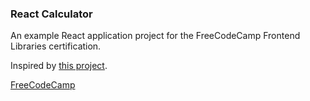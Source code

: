### React Calculator

An example React application project for the FreeCodeCamp Frontend Libraries certification.

Inspired by [this project](https://javascript-calculator.freecodecamp.rocks/).

[FreeCodeCamp](www.freecodecamp.org)